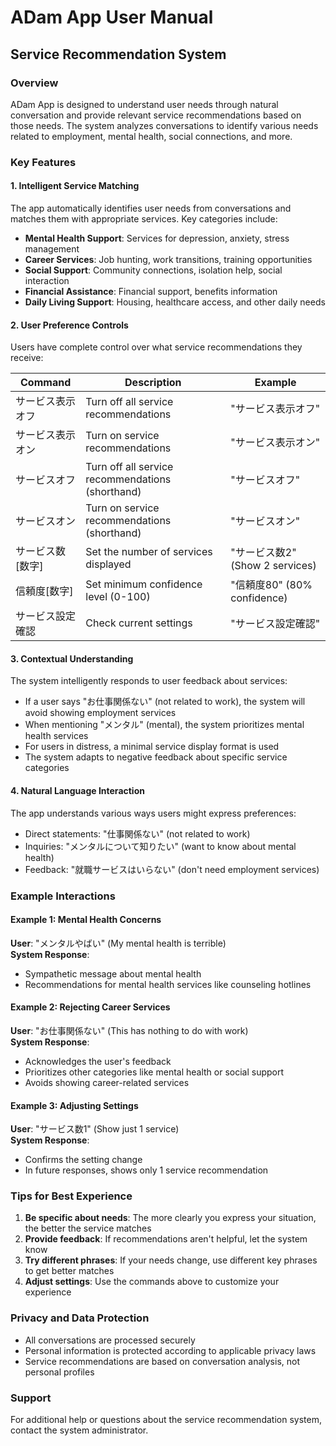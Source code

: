 # ADam App User Manual

## Service Recommendation System

### Overview

ADam App is designed to understand user needs through natural conversation and provide relevant service recommendations based on those needs. The system analyzes conversations to identify various needs related to employment, mental health, social connections, and more.

### Key Features

#### 1. Intelligent Service Matching

The app automatically identifies user needs from conversations and matches them with appropriate services. Key categories include:

- **Mental Health Support**: Services for depression, anxiety, stress management
- **Career Services**: Job hunting, work transitions, training opportunities
- **Social Support**: Community connections, isolation help, social interaction
- **Financial Assistance**: Financial support, benefits information
- **Daily Living Support**: Housing, healthcare access, and other daily needs

#### 2. User Preference Controls

Users have complete control over what service recommendations they receive:

| Command | Description | Example |
|---------|-------------|---------|
| サービス表示オフ | Turn off all service recommendations | "サービス表示オフ" |
| サービス表示オン | Turn on service recommendations | "サービス表示オン" |
| サービスオフ | Turn off all service recommendations (shorthand) | "サービスオフ" |
| サービスオン | Turn on service recommendations (shorthand) | "サービスオン" |
| サービス数[数字] | Set the number of services displayed | "サービス数2" (Show 2 services) |
| 信頼度[数字] | Set minimum confidence level (0-100) | "信頼度80" (80% confidence) |
| サービス設定確認 | Check current settings | "サービス設定確認" |

#### 3. Contextual Understanding

The system intelligently responds to user feedback about services:

- If a user says "お仕事関係ない" (not related to work), the system will avoid showing employment services
- When mentioning "メンタル" (mental), the system prioritizes mental health services
- For users in distress, a minimal service display format is used
- The system adapts to negative feedback about specific service categories

#### 4. Natural Language Interaction

The app understands various ways users might express preferences:

- Direct statements: "仕事関係ない" (not related to work)
- Inquiries: "メンタルについて知りたい" (want to know about mental health)
- Feedback: "就職サービスはいらない" (don't need employment services)

### Example Interactions

#### Example 1: Mental Health Concerns

**User**: "メンタルやばい" (My mental health is terrible)  
**System Response**: 
- Sympathetic message about mental health
- Recommendations for mental health services like counseling hotlines

#### Example 2: Rejecting Career Services

**User**: "お仕事関係ない" (This has nothing to do with work)  
**System Response**:
- Acknowledges the user's feedback
- Prioritizes other categories like mental health or social support
- Avoids showing career-related services

#### Example 3: Adjusting Settings

**User**: "サービス数1" (Show just 1 service)  
**System Response**:
- Confirms the setting change
- In future responses, shows only 1 service recommendation

### Tips for Best Experience

1. **Be specific about needs**: The more clearly you express your situation, the better the service matches
2. **Provide feedback**: If recommendations aren't helpful, let the system know
3. **Try different phrases**: If your needs change, use different key phrases to get better matches
4. **Adjust settings**: Use the commands above to customize your experience

### Privacy and Data Protection

- All conversations are processed securely
- Personal information is protected according to applicable privacy laws
- Service recommendations are based on conversation analysis, not personal profiles

### Support

For additional help or questions about the service recommendation system, contact the system administrator. 